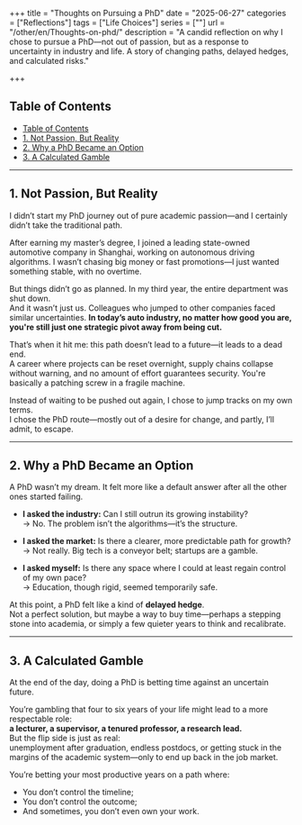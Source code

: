 +++
title = "Thoughts on Pursuing a PhD"
date = "2025-06-27"
categories = ["Reflections"]
tags = ["Life Choices"]
series = [""]
url = "/other/en/Thoughts-on-phd/"
description = "A candid reflection on why I chose to pursue a PhD—not out of passion, but as a response to uncertainty in industry and life. A story of changing paths, delayed hedges, and calculated risks."

+++

## Table of Contents
- [Table of Contents](#table-of-contents)
- [1. Not Passion, But Reality](#1-not-passion-but-reality)
- [2. Why a PhD Became an Option](#2-why-a-phd-became-an-option)
- [3. A Calculated Gamble](#3-a-calculated-gamble)

---

## 1. Not Passion, But Reality

I didn’t start my PhD journey out of pure academic passion—and I certainly didn’t take the traditional path.

After earning my master’s degree, I joined a leading state-owned automotive company in Shanghai, working on autonomous driving algorithms. I wasn’t chasing big money or fast promotions—I just wanted something stable, with no overtime.

But things didn’t go as planned. In my third year, the entire department was shut down.  
And it wasn’t just us. Colleagues who jumped to other companies faced similar uncertainties. **In today’s auto industry, no matter how good you are, you're still just one strategic pivot away from being cut.**

That’s when it hit me: this path doesn’t lead to a future—it leads to a dead end.  
A career where projects can be reset overnight, supply chains collapse without warning, and no amount of effort guarantees security. You're basically a patching screw in a fragile machine.

Instead of waiting to be pushed out again, I chose to jump tracks on my own terms.  
I chose the PhD route—mostly out of a desire for change, and partly, I’ll admit, to escape.

---

## 2. Why a PhD Became an Option

A PhD wasn’t my dream. It felt more like a default answer after all the other ones started failing.

- **I asked the industry:** Can I still outrun its growing instability?  
  → No. The problem isn’t the algorithms—it’s the structure.

- **I asked the market:** Is there a clearer, more predictable path for growth?  
  → Not really. Big tech is a conveyor belt; startups are a gamble.

- **I asked myself:** Is there any space where I could at least regain control of my own pace?  
  → Education, though rigid, seemed temporarily safe.

At this point, a PhD felt like a kind of **delayed hedge**.  
Not a perfect solution, but maybe a way to buy time—perhaps a stepping stone into academia, or simply a few quieter years to think and recalibrate.

---

## 3. A Calculated Gamble

At the end of the day, doing a PhD is betting time against an uncertain future.

You’re gambling that four to six years of your life might lead to a more respectable role:  
**a lecturer, a supervisor, a tenured professor, a research lead.**  
But the flip side is just as real:  
unemployment after graduation, endless postdocs, or getting stuck in the margins of the academic system—only to end up back in the job market.

You’re betting your most productive years on a path where:

- You don’t control the timeline;  
- You don’t control the outcome;  
- And sometimes, you don’t even own your work.

